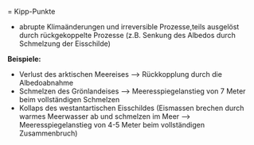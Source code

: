 = Kipp-Punkte
- abrupte Klimaänderungen und irreversible Prozesse,teils ausgelöst durch rückgekoppelte Prozesse (z.B. Senkung des Albedos durch Schmelzung der Eisschilde)

**Beispiele:**
- Verlust des arktischen Meereises 
  --> Rückkopplung durch die Albedoabnahme
- Schmelzen des Grönlandeises --> Meeresspiegelanstieg von 7 Meter beim vollständigen Schmelzen
- Kollaps des westantartischen Eisschildes (Eismassen brechen durch warmes Meerwasser ab und schmelzen im Meer --> Meeresspiegelanstieg von 4-5 Meter beim vollständigen Zusammenbruch)
